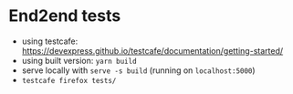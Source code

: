 # End2end tests

- using testcafe: https://devexpress.github.io/testcafe/documentation/getting-started/
- using built version: `yarn build`
- serve locally with `serve -s build` (running on `localhost:5000`)
- `testcafe firefox tests/`

